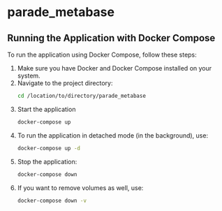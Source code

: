 # parade_metabase

## Running the Application with Docker Compose

To run the application using Docker Compose, follow these steps:

1. Make sure you have Docker and Docker Compose installed on your system.
2. Navigate to the project directory:
   ```bash
   cd /location/to/directory/parade_metabase
   ```
3. Start the application
    ```bash
    docker-compose up
    ```
4. To run the application in detached mode (in the background), use:
    ```bash
    docker-compose up -d
    ```
5. Stop the application:
    ```bash
    docker-compose down
    ```
6. If you want to remove volumes as well, use:
    ```bash
    docker-compose down -v
    ```